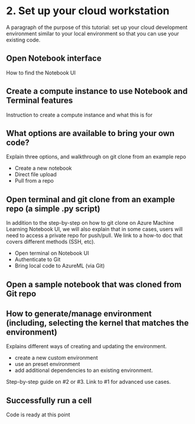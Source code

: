 # 2. Set up your cloud workstation 
A paragraph of the purpose of this tutorial: set up your cloud development environment similar to your local environment so that you can use your existing code.

## Open Notebook interface
How to find the Notebook UI

## Create a compute instance to use Notebook and Terminal features
Instruction to create a compute instance and what this is for

## What options are available to bring your own code?
Explain three options, and walkthrough on git clone from an example repo

- Create a new notebook
- Direct file upload
- Pull from a repo

## Open terminal and git clone from an example repo (a simple .py script)
In addition to the step-by-step on how to git clone on Azure Machine Learning Notebook UI, we will also explain that in some cases, users will need to access a private repo for push/pull. We link to a how-to doc that covers different methods (SSH, etc). 
 
- Open terminal on Notebook UI
- Authenticate to Git
- Bring local code to AzureML (via Git)

## Open a sample notebook that was cloned from Git repo

## How to generate/manage environment (including, selecting the kernel that matches the environment)
Explains different ways of creating and updating the environment.

- create a new custom environment
- use an preset environment
- add additional dependencies to an existing environment. 

Step-by-step guide on #2 or #3. Link to #1 for advanced use cases.

## Successfully run a cell
Code is ready at this point
